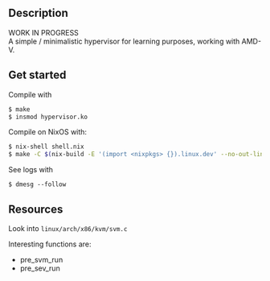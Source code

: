 ## Description
WORK IN PROGRESS  
A simple / minimalistic hypervisor for learning purposes, working with AMD-V.

## Get started
Compile with
```bash
$ make
$ insmod hypervisor.ko
```

Compile on NixOS with:
```bash
$ nix-shell shell.nix
$ make -C $(nix-build -E '(import <nixpkgs> {}).linux.dev' --no-out-link)/lib/modules/*/build M=$(pwd) modules
```

See logs with
```
$ dmesg --follow
```

## Resources
Look into `linux/arch/x86/kvm/svm.c`

Interesting functions are:
* pre_svm_run
* pre_sev_run
